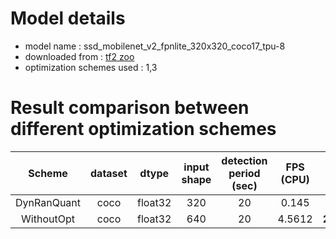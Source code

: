 # Model details

* model name : ssd_mobilenet_v2_fpnlite_320x320_coco17_tpu-8
* downloaded from : [tf2 zoo](https://github.com/accelr-net/tflite-perf-tests/blob/main/object_detection)
* optimization schemes used : 1,3

# Result comparison between different optimization schemes

**Scheme**|**dataset**|**dtype**|**input shape**|**detection period (sec)**|**FPS (CPU)**|**FPS (RPI)**
:-----:|:-----:|:-----:|:-----:|:-----:|:-----:|:-----:
DynRanQuant|coco|float32|320|20|0.145|2.03
WithoutOpt|coco|float32|640|20|4.5612|**2.4678**


